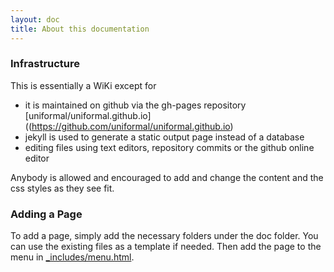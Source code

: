 ```yaml
---
layout: doc
title: About this documentation
---
```


### Infrastructure

This is essentially a WiKi except for

* it is maintained on github via the gh-pages repository [uniformal/uniformal.github.io]((https://github.com/uniformal/uniformal.github.io)
* jekyll is used to generate a static output page instead of a database
* editing files using text editors, repository commits or the github online editor

Anybody is allowed and encouraged to add and change the content and the css styles as they see fit. 

### Adding a Page

To add a page, simply add the necessary folders under the doc folder. You can 
use the existing files as a template if needed. Then add the page to the menu
in [\_includes/menu.html](https://github.com/uniformal/uniformal.github.io/edit/master/_includes/menu.html). 
